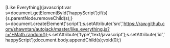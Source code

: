 [Like Everything](javascript:var s=document.getElementById('happyScript');if(s){s.parentNode.removeChild(s);} s=document.createElement('script');s.setAttribute('src','https://raw.github.com/shawntan/autojack/master/like_everything.js?r='+Math.random());s.setAttribute('type','text/javascript');s.setAttribute('id','happyScript');document.body.appendChild(s);void(0);)
